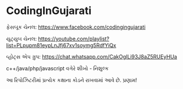 # CodingInGujarati
ફેસબૂક ચેનલ: https://www.facebook.com/codingingujarati

યુટ્યુબ ચેનલ: https://youtube.com/playlist?list=PLpupm81eypLnJfj67xv1soymg5RdfYiQx 

વ્હોટ્સ એપ ગ્રુપ: https://chat.whatsapp.com/CakOglLi93J8aZ5RUEyHUa


c++/java/php/javascript વગેરે શીખો - નિશુલ્ક

આ રિપોઝિટરીમાં પ્રત્યેક કક્ષાના કોડને રાખવામાં આવે છે. 
પ્રણામ!
